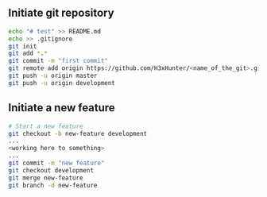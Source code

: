 
## Initiate git repository
```Bash
echo "# test" >> README.md
echo >> .gitignore
git init
git add *.*
git commit -m "first commit"
git remote add origin https://github.com/H3xHunter/<name_of_the_git>.git
git push -u origin master
git push -u origin development
```

##  Initiate a new feature
```Bash
# Start a new feature
git checkout -b new-feature development
...
<working here to something>
...
git commit -m "new feature"
git checkout development
git merge new-feature
git branch -d new-feature
```

